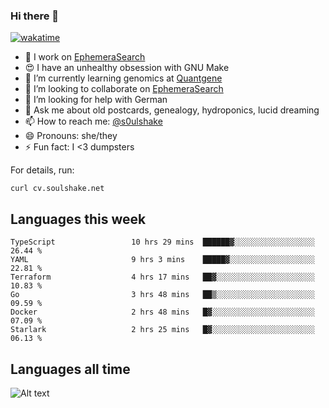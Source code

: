 ### Hi there 👋

[![wakatime](https://wakatime.com/badge/user/08339702-a231-40c4-8838-d449bd2ff951.svg)](https://wakatime.com/@08339702-a231-40c4-8838-d449bd2ff951)

<!--
**soulshake/soulshake** is a ✨ _special_ ✨ repository because its `README.md` (this file) appears on your GitHub profile.

Here are some ideas to get you started:

- 🔭 I’m currently working on ...
- 🌱 I’m currently learning ...
- 👯 I’m looking to collaborate on ...
- 🤔 I’m looking for help with ...
- 💬 Ask me about ...
- 📫 How to reach me: ...
- 😄 Pronouns: ...
- ⚡ Fun fact: ...
-->


- 🔭 I work on [EphemeraSearch](https://www.ephemerasearch.com/)
- 😍 I have an unhealthy obsession with GNU Make
- :dna: I’m currently learning genomics at [Quantgene](https://www.quantgene.com/)
- 👯 I’m looking to collaborate on [EphemeraSearch](https://www.ephemerasearch.com/)
- 🤔 I’m looking for help with German
- 💬 Ask me about old postcards, genealogy, hydroponics, lucid dreaming
- 📫 How to reach me: [@s0ulshake](https://twitter.com/soulshake)
- 😄 Pronouns: she/they
- ⚡ Fun fact: I <3 dumpsters

For details, run:

```
curl cv.soulshake.net
```

## Languages this week

<!--START_SECTION:waka-->

```text
TypeScript                 10 hrs 29 mins  ██████▓░░░░░░░░░░░░░░░░░░   26.44 %
YAML                       9 hrs 3 mins    █████▓░░░░░░░░░░░░░░░░░░░   22.81 %
Terraform                  4 hrs 17 mins   ██▓░░░░░░░░░░░░░░░░░░░░░░   10.83 %
Go                         3 hrs 48 mins   ██▒░░░░░░░░░░░░░░░░░░░░░░   09.59 %
Docker                     2 hrs 48 mins   █▓░░░░░░░░░░░░░░░░░░░░░░░   07.09 %
Starlark                   2 hrs 25 mins   █▓░░░░░░░░░░░░░░░░░░░░░░░   06.13 %
```

<!--END_SECTION:waka-->

## Languages all time
![Alt text](https://wakatime.com/share/@aj/6aa10b67-a5e9-4fb1-acaf-8692f4385172.svg)
